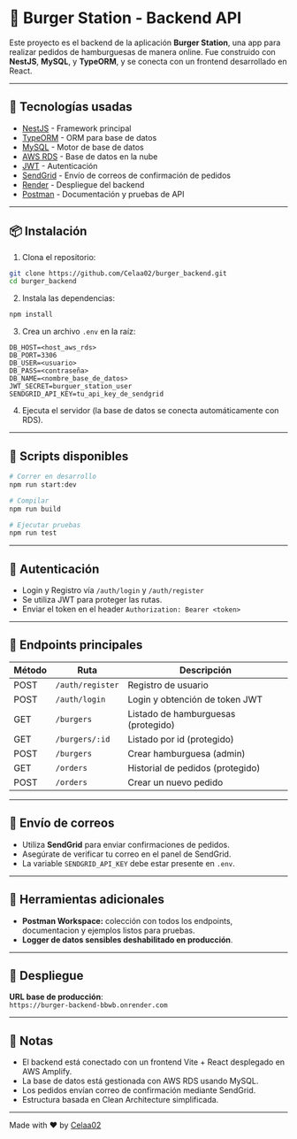 # 🍔 Burger Station - Backend API

Este proyecto es el backend de la aplicación **Burger Station**, una app para realizar pedidos de hamburguesas de manera online. Fue construido con **NestJS**, **MySQL**, y **TypeORM**, y se conecta con un frontend desarrollado en React.

---

## 🚀 Tecnologías usadas

- [NestJS](https://nestjs.com/) - Framework principal
- [TypeORM](https://typeorm.io/) - ORM para base de datos
- [MySQL](https://www.mysql.com/) - Motor de base de datos
- [AWS RDS](https://aws.amazon.com/rds/) - Base de datos en la nube
- [JWT](https://jwt.io/) - Autenticación
- [SendGrid](https://sendgrid.com/) - Envío de correos de confirmación de pedidos
- [Render](https://render.com/) - Despliegue del backend
- [Postman](https://www.postman.com/) - Documentación y pruebas de API

---

## 📦 Instalación

1. Clona el repositorio:

```bash
git clone https://github.com/Celaa02/burger_backend.git
cd burger_backend
```

2. Instala las dependencias:

```bash
npm install
```

3. Crea un archivo `.env` en la raíz:

```env
DB_HOST=<host_aws_rds>
DB_PORT=3306
DB_USER=<usuario>
DB_PASS=<contraseña>
DB_NAME=<nombre_base_de_datos>
JWT_SECRET=burguer_station_user
SENDGRID_API_KEY=tu_api_key_de_sendgrid
```

4. Ejecuta el servidor (la base de datos se conecta automáticamente con RDS).

---

## 🧪 Scripts disponibles

```bash
# Correr en desarrollo
npm run start:dev

# Compilar
npm run build

# Ejecutar pruebas
npm run test
```

---

## 🔐 Autenticación

- Login y Registro vía `/auth/login` y `/auth/register`
- Se utiliza JWT para proteger las rutas.
- Enviar el token en el header `Authorization: Bearer <token>`

---

## 🧾 Endpoints principales

| Método | Ruta            | Descripción                          |
|--------|------------------|--------------------------------------|
| POST   | `/auth/register` | Registro de usuario                  |
| POST   | `/auth/login`    | Login y obtención de token JWT       |
| GET    | `/burgers`       | Listado de hamburguesas (protegido)  |
| GET    | `/burgers/:id`   | Listado por id (protegido)           |
| POST   | `/burgers`       | Crear hamburguesa (admin)            |
| GET    | `/orders`        | Historial de pedidos (protegido)     |
| POST   | `/orders`        | Crear un nuevo pedido                |

---

## 📧 Envío de correos

- Utiliza **SendGrid** para enviar confirmaciones de pedidos.
- Asegúrate de verificar tu correo en el panel de SendGrid.
- La variable `SENDGRID_API_KEY` debe estar presente en `.env`.

---

## 🧰 Herramientas adicionales

- **Postman Workspace:** colección con todos los endpoints, documentacion y ejemplos listos para pruebas.
- **Logger de datos sensibles deshabilitado en producción**.

---

## 🔗 Despliegue

**URL base de producción**:  
`https://burger-backend-bbwb.onrender.com`

---

## 🧠 Notas

- El backend está conectado con un frontend Vite + React desplegado en AWS Amplify.
- La base de datos está gestionada con AWS RDS usando MySQL.
- Los pedidos envían correo de confirmación mediante SendGrid.
- Estructura basada en Clean Architecture simplificada.

---

Made with ❤️ by [Celaa02](https://github.com/Celaa02/burger_backend)